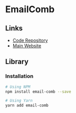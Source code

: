 # EmailComb

## Links

- [Code Repository](https://github.com/codsen/codsen/tree/main/packages/email-comb)
- [Main Website](https://emailcomb.com/dark)

## Library

### Installation

```sh
# Using NPM
npm install email-comb --save

# Using Yarn
yarn add email-comb
```

